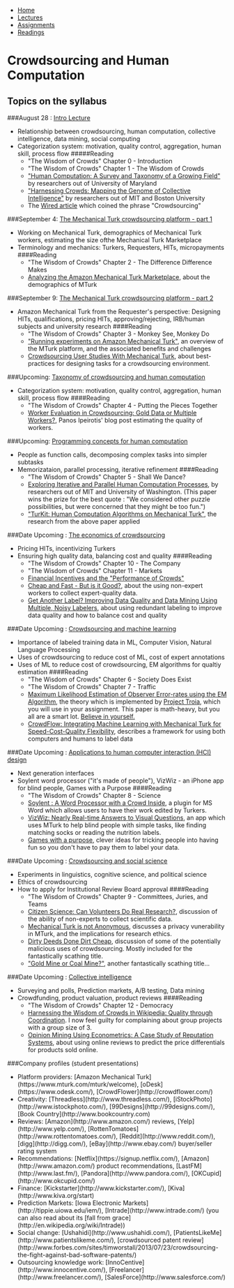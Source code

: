 <ul  id="ProjectSubmenu">
    <li><a class="home" href="index.html" title="Home">Home</a></li>
    <li><a  href="syllabus.html" title="Lectures">Lectures</a></li>
    <li><a class="assignments" href="assignments.html" title="Assignments">Assignments</a></li>
    <li><a class="resources" href="resources.html" title="Resources">Readings</a></li>
</ul>

<link rel="stylesheet" type="text/css" href="stylesheet.css" />

# Crowdsourcing and Human Computation

## Topics on the syllabus

###August 28 : [Intro Lecture](slides/class-intro.pdf)
- Relationship between crowdsourcing, human computation, collective intelligence, data mining, social computing
- Categorization system: motivation, quality control, aggregation, human skill, process flow
#####Reading
	- "The Wisdom of Crowds" Chapter 0 - Introduction
	- "The Wisdom of Crowds" Chapter 1 - The Wisdom of Crowds
	- ["Human Computation: A Survey and Taxonomy of a Growing Field"](readings/downloads/intro/QuinnAndBederson.pdf) by researchers out of University of Maryland
	- ["Harnessing Crowds: Mapping the Genome of Collective Intelligence"](readings/downloads/intro/MaloneEtAl.pdf) by researchers out of MIT and Boston University
	- The [Wired article](readings/downloads/intro/Wired.pdf) which coined the phrase "Crowdsourcing"

###September 4: [The Mechanical Turk crowdsourcing platform - part 1](slides/amazon-mechanical-turk.pdf)
- Working on Mechanical Turk, demographics of Mechanical Turk workers, estimating the size ofthe Mechanical Turk Marketplace
- Terminology and mechanics: Turkers, Requesters, HITs, micropayments
####Reading
	- "The Wisdom of Crowds" Chapter 2 - The Difference Difference Makes
	- [Analyzing the Amazon Mechanical Turk Marketplace](readings/downloads/platform/Ipeirotis.pdf), about the demographics of MTurk

###September 9: [The Mechanical Turk crowdsourcing platform - part 2]()
- Amazon Mechanical Turk from the Requester's perspective: Designing HITs, qualifications, pricing HITs, approving/rejecting, IRB/human subjects and university research
####Reading
	- "The Wisdom of Crowds" Chapter 3 - Monkey See, Monkey Do
	- ["Running experiments on Amazon Mechanical Turk"](readings/downloads/platform/PaolacciEtAl.pdf), an overview of the MTurk platform, and the associated benefits and challenges
	- [Crowdsourcing User Studies With Mechanical Turk](readings/downloads/platform/KitturEtAl.pdf), about best-practices for designing tasks for a crowdsourcing environment.

###Upcoming: [Taxonomy of crowdsourcing and human computation]()
- Categorization system: motivation, quality control, aggregation, human skill, process flow
####Reading
	- "The Wisdom of Crowds" Chapter 4 - Putting the Pieces Together
	- [Worker Evaluation in Crowdsourcing: Gold Data or Multiple Workers?](http://www.behind-the-enemy-lines.com/2010/09/worker-evaluation-in-crowdsourcing-gold.html), Panos Ipeirotis' blog post estimating the quality of workers. 

###Upcoming: [Programming concepts for human computation]()
- People as function calls, decomposing complex tasks into simpler subtasks
- Memorizataion, parallel processing, iterative refinement
####Reading
	- "The Wisdom of Crowds" Chapter 5 - Shall We Dance?
	- [Exploring Iterative and Parallel Human Computation Processes](readings/downloads/programming/LittleEtAl.pdf), by researchers out of MIT and University of Washington. (This paper wins the prize for the best quote : "We considered other puzzle possibilities, but were concerned that they might be too fun.")
	- ["TurKit: Human Computation Algorithms on Mechanical Turk"](readings/downloads/programming/Turkit.pdf), the research from the above paper applied

###Date Upcoming : [The economics of crowdsourcing]()
- Pricing HITs, incentivizing Turkers
- Ensuring high quality data, balancing cost and quality
####Reading 
	- "The Wisdom of Crowds" Chapter 10 - The Company
	- "The Wisdom of Crowds" Chapter 11 - Markets
	- [Financial Incentives and the "Performance of Crowds"](readings/downloads/econ/MasonAndWatts.pdf)
	- [Cheap and Fast - But is it Good?](readings/downloads/econ/SnowEtAl.pdf), about the using non-expert workers to collect expert-quality data.
	- [Get Another Label? Improving Data Quality and Data Mining Using Multiple, Noisy Labelers](readings/downloads/econ/ShengEtAl.pdf), about using redundant labeling to improve data quality and how to balance cost and quality


###Date Upcoming : [Crowdsourcing and machine learning]()
- Importance of labeled training data in ML, Computer Vision, Natural Language Processing
- Uses of crowdsourcing to reduce cost of ML, cost of expert annotations
- Uses of ML to reduce cost of crowdsourcing, EM algorithms for qualtiy estimation
####Reading
	- "The Wisdom of Crowds" Chapter 6 - Society Does Exist
	- "The Wisdom of Crowds" Chapter 7 - Traffic
	- [Maximum Likelihood Estimation of Observer Error-rates using the EM Algorithm](readings/downloads/ml/EM.pdf), the theory which is implemented by [Project Troia](http://project-troia.com/), which you will use in your assignment. This paper is math-heavy, but you all are a smart lot. [Believe in yourself.](http://virginiachepete.com/wp-content/uploads/2013/06/hey-you-can-do-it.jpg)
	- [CrowdFlow: Integrating Machine Learning with Mechanical Turk for Speed-Cost-Quality Flexibility](readings/downloads/ml/QuinnEtAl.pdf), describes a framework for using both computers and humans to label data

###Date Upcoming : [Applications to human computer interaction (HCI) design]()
- Next generation interfaces 
- Soylent word processor ("it's made of people"), VizWiz - an iPhone app for blind people, Games with a Purpose
####Reading
	- "The Wisdom of Crowds" Chapter 8 - Science
	- [Soylent : A Word Processor with a Crowd Inside](readings/downloads/hci/Soylent.pdf), a plugin for MS Word which allows users to have their work edited by Turkers.
	- [VizWiz: Nearly Real-time Answers to Visual Questions](readings/downloads/hci/Vizwiz.pdf), an app which uses MTurk to help blind people with simple tasks, like finding matching socks or reading the nutrition labels.
	- [Games with a purpose](readings/downloads/hci/GWAP.pdf), clever ideas for tricking people into having fun so you don't have to pay them to label your data.

###Date Upcoming : [Crowdsourcing and social science]()
- Experiments in linguistics, cognitive science, and political science
- Ethics of crowdsourcing
- How to apply for Institutional Review Board approval
####Reading
	- "The Wisdom of Crowds" Chapter 9 - Committees, Juries, and Teams
	- [Citizen Science: Can Volunteers Do Real Research?](readings/downloads/social-science/Cohn.pdf), discussion of the ability of non-experts to collect scientific data.
	- [Mechanical Turk is not Anonymous](readings/downloads/social-science/LeaseEtAl.pdf), discusses a privacy vunerability in MTurk, and the implications for research ethics.
	- [Dirty Deeds Done Dirt Cheap](readings/downloads/social-science/Harris.pdf), discussion of some of the potentially malicious uses of crowdsourcing. Mostly included for the fantastically scathing title.
	- ["Gold Mine or Coal Mine?"](readings/downloads/social-science/FortEtAl.pdf), another fantastically scathing title...

###Date Upcoming : [Collective intelligence]()
- Surveying and polls, Prediction markets, A/B testing, Data mining
- Crowdfunding, product valuation, product reviews
####Reading
	- "The Wisdom of Crowds" Chapter 12 - Democracy
	- [Harnessing the Wisdom of Crowds in Wikipedia: Quality through Coordination](readings/downloads/collective-intelligence/Wikipedia.pdf). I now feel guilty for complaining about group projects with a group size of 3.
	- [Opinion Mining Using Econometrics: A Case Study of Reputation Systems](readings/downloads/collective-intelligence/GhoseEtAl.pdf), about using online reviews to predict the price differentials for products sold online.

###Company profiles (student presentations)
<ul>
<li>Platform providers: [Amazon Mechanical Turk](https://www.mturk.com/mturk/welcome), [oDesk](https://www.odesk.com/), [CrowdFlower](http://crowdflower.com/)</li>
<li>Creativity: [Threadless](http://www.threadless.com/), [iStockPhoto](http://www.istockphoto.com/), [99Designs](http://99designs.com/), [Book Country](http://www.bookcountry.com)</li>
<li>Reviews: [Amazon](http://www.amazon.com/) reviews, [Yelp](http://www.yelp.com/), [RottenTomatoes](http://www.rottentomatoes.com/), [Reddit](http://www.reddit.com/), [digg](http://digg.com/), [eBay](http://www.ebay.com/) buyer/seller rating system</li>
<li>Recommendations: [Netflix](https://signup.netflix.com/), [Amazon](http://www.amazon.com/) product recommendations, [LastFM](http://www.last.fm/), [Pandora](http://www.pandora.com/), [OKCupid](http://www.okcupid.com/)</li>
<li>Finance: [Kickstarter](http://www.kickstarter.com/), [Kiva](http://www.kiva.org/start)</li>
<li> Prediction Markets: [Iowa Electronic Markets](http://tippie.uiowa.edu/iem/), [Intrade](http://www.intrade.com/) (you can also read about its [fall from grace](http://en.wikipedia.org/wiki/Intrade)) </li>
<li> Social change: [Ushahidi](http://www.ushahidi.com/), [PatientsLikeMe](http://www.patientslikeme.com/), [crowdsourced patent review](http://www.forbes.com/sites/timworstall/2013/07/23/crowdsourcing-the-fight-against-bad-software-patents/) </li>
<li> Outsourcing knowledge work: [InnoCentive](http://www.innocentive.com/), [Freelancer](http://www.freelancer.com/), [SalesForce](http://www.salesforce.com/) </li>
</ul></li>



